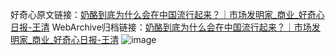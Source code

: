 好奇心原文链接：[奶酪到底为什么会在中国流行起来？｜市场发明家_商业_好奇心日报-王清](https://www.qdaily.com/articles/3699.html)
WebArchive归档链接：[奶酪到底为什么会在中国流行起来？｜市场发明家_商业_好奇心日报-王清](http://web.archive.org/web/20181001165207/http://www.qdaily.com:80/articles/3699.html)
![image](http://ww3.sinaimg.cn/large/007d5XDply1g3vd1a4p98j30u093kkjm)